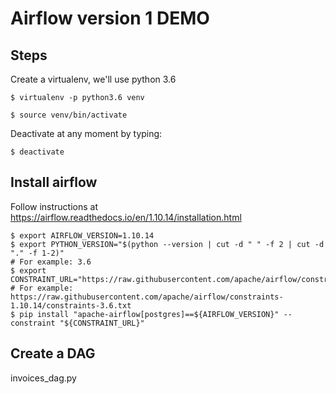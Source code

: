 # Airflow version 1 DEMO

## Steps

Create a virtualenv, we'll use python 3.6

```
$ virtualenv -p python3.6 venv

$ source venv/bin/activate
```

Deactivate at any moment by typing:
```
$ deactivate
```

## Install airflow

Follow instructions at https://airflow.readthedocs.io/en/1.10.14/installation.html

```
$ export AIRFLOW_VERSION=1.10.14
$ export PYTHON_VERSION="$(python --version | cut -d " " -f 2 | cut -d "." -f 1-2)"
# For example: 3.6
$ export CONSTRAINT_URL="https://raw.githubusercontent.com/apache/airflow/constraints-${AIRFLOW_VERSION}/constraints-${PYTHON_VERSION}.txt"
# For example: https://raw.githubusercontent.com/apache/airflow/constraints-1.10.14/constraints-3.6.txt
$ pip install "apache-airflow[postgres]==${AIRFLOW_VERSION}" --constraint "${CONSTRAINT_URL}"
```

## Create a DAG

invoices_dag.py
